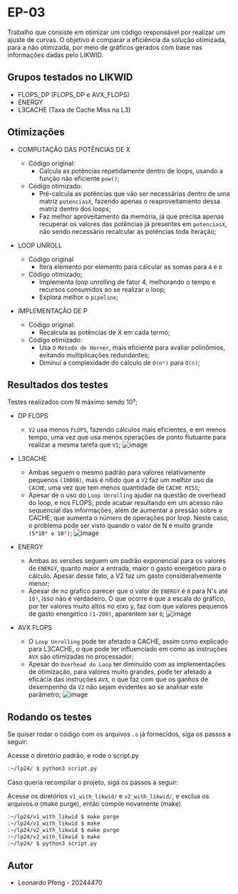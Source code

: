 
# EP-03 

Trabalho que consiste em otimizar um código responsável por realizar um ajuste de curvas.
O objetivo é comparar a eficiência da solução otimizada, para a não otimizada, por meio de gráficos gerados com base nas informações dadas pelo LIKWID.


## Grupos testados no LIKWID

- FLOPS_DP (FLOPS_DP e AVX_FLOPS)
- ENERGY
- L3CACHE (Taxa de Cache Miss na L3)




## Otimizações

- COMPUTAÇÃO DAS POTÊNCIAS DE X
    - Código original: 
        - Calcula as potências repetidamente dentro de loops, usando a função não eficiente `pow()`;
    - Código otimizado: 
        - Pré-calcula as potências que vão ser necessárias dentro de uma matriz `potenciasX`, fazendo apenas o reaproveitamento dessa matriz dentro dos loops; 
        - Faz melhor aproveitamento da memória, já que precisa apenas recuperar os valores das potências já presentes em `potenciasX`, não sendo necessário recalcular as potências toda iteração;

- LOOP UNROLL
    - Código original
        - Itera elemento por elemento para cálcular as somas para `A` e `b`
    - Código otimizado;
        - Implementa loop unrolling de fator 4, melhorando o tempo e recursos consumidos ao se realizar o loop;
        - Explora melhor o `pipeline`;


- IMPLEMENTAÇÂO DE P 
    - Código original:
        - Recalcula as potências de X em cada termo;
    - Código otimizado:
        - Usa o `Método de Horner`, mais eficiente para avaliar polinômios, evitando multiplicações redundantes;
        - Diminui a complexidade do cálculo de `O(n²)` para `O(n)`;


## Resultados dos testes

Testes realizados com N máximo sendo 10⁵;

- DP FLOPS
    - `V2` usa menos `FLOPS`, fazendo cálculos mais eficientes, e em menos tempo, uma vez que usa menos operações de ponto flutuante para realizar a mesma tarefa que `V1`;
![image](https://github.com/user-attachments/assets/a9dfb73c-6350-4feb-8527-c7f5b547fd28)


- L3CACHE
    - Ambas seguem o mesmo padrão para valores relativamente pequenos `(10000)`, mas é nítido que a `V2` faz um melhor uso da `CACHE`, uma vez que tem menos quantidade de `CACHE MISS`;
    - Apesar de o uso do `Loop Unrolling` ajudar na questão de overhead do loop, e nos FLOPS, pode acabar resultando em um acesso não sequencial das informações, além de aumentar a pressão sobre a CACHE, que aumenta o número de operações por loop. Neste caso, o problema pode ser visto quando o valor de N é muito grande `(5*10⁴ e 10⁵)`;
![image](https://github.com/user-attachments/assets/10e614e2-0399-412b-b763-f420a2654caa)


- ENERGY
    - Ambas as versões seguem um padrão exponencial para os valores de `ENERGY`, quanto maior a entrada, maior o gasto energético para o cálculo. Apesar desse fato, a V2 faz um gasto consideralvemente menor;
    - Apesar de no gŕafico parecer que o valor de `ENERGY` é `0` para N's até `10³`, isso não é verdadeiro. O que ocorre é que a escala do gráfico, por ter valores muito altos no eixo y, faz com que valores pequenos de gasto energético `(1-200)`, aparentem ser `0`;
![image](https://github.com/user-attachments/assets/061f4f01-580c-4af3-92d2-c12b674b6bc7)


- AVX FLOPS
    - O `Loop Unrolling` pode ter afetado a CACHE, assim como explicado para L3CACHE, o que pode ter influenciado em como as instruções `AVX` são otimizadas no processador;
    - Apesar do `Overhead do Loop` ter diminuído com as implementações de otimização, para valores muito grandes, pode ter afetado a eficácia das instruções `AVX`, o que faz com que os ganhos de desempenho da `V2` não sejam evidentes ao se analisar este parâmetro;
![image](https://github.com/user-attachments/assets/61dcff6c-62de-4c4e-b3c2-d729f8d3b781)

    

## Rodando os testes

Se quiser rodar o código com os arquivos `.o` já fornecidos, siga os passos a seguir:

Acesse o diretório padrão, e rode o script.py

```bash
:~/lp24/ $ python3 script.py
```


Caso queria recompilar o projeto, siga os passos a seguir:

Acesse os diretórios `v1_with_likwid/` e `v2_with_likwid/`, e exclua os arquivos.o (make purge), então compile novamente (make)

```bash
:~/lp24/v1_with_likwid $ make purge
:~/lp24/v1_with_likwid $ make
:~/lp24/v2_with_likwid $ make purge
:~/lp24/v2_with_likwid $ make
:~/lp24/ $ python3 script.py
```


## Autor

- Leonardo Pfeng - 20244470

